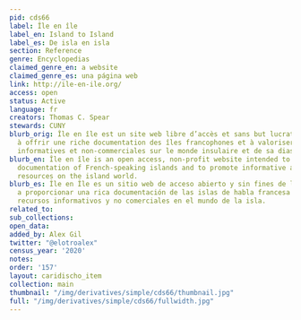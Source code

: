 ```yaml
---
pid: cds66
label: Île en île
label_en: Island to Island
label_es: De isla en isla
section: Reference
genre: Encyclopedias
claimed_genre_en: a website
claimed_genre_es: una página web
link: http://ile-en-ile.org/
access: open
status: Active
language: fr
creators: Thomas C. Spear
stewards: CUNY
blurb_orig: Île en île est un site web libre d’accès et sans but lucratif destiné
  à offrir une riche documentation des îles francophones et à valoriser les ressources
  informatives et non-commerciales sur le monde insulaire et de sa diaspora.
blurb_en: Île en île is an open access, non-profit website intended to provide a rich
  documentation of French-speaking islands and to promote informative and non-commercial
  resources on the island world.
blurb_es: Île en Île es un sitio web de acceso abierto y sin fines de lucro destinado
  a proporcionar una rica documentación de las islas de habla francesa y promover
  recursos informativos y no comerciales en el mundo de la isla.
related_to:
sub_collections:
open_data:
added_by: Alex Gil
twitter: "@elotroalex"
census_year: '2020'
notes:
order: '157'
layout: caridischo_item
collection: main
thumbnail: "/img/derivatives/simple/cds66/thumbnail.jpg"
full: "/img/derivatives/simple/cds66/fullwidth.jpg"
---
```

